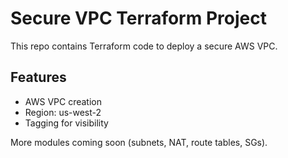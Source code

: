 # Secure VPC Terraform Project

This repo contains Terraform code to deploy a secure AWS VPC.

## Features
- AWS VPC creation
- Region: us-west-2
- Tagging for visibility

More modules coming soon (subnets, NAT, route tables, SGs).
